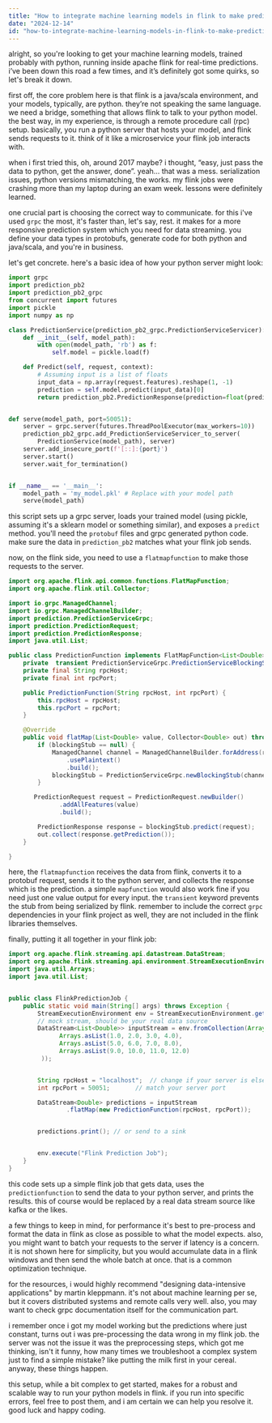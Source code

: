 ```yaml
---
title: "How to integrate machine learning models in flink to make predictions using python?"
date: "2024-12-14"
id: "how-to-integrate-machine-learning-models-in-flink-to-make-predictions-using-python"
---
```


alright, so you're looking to get your machine learning models, trained probably with python, running inside apache flink for real-time predictions. i’ve been down this road a few times, and it’s definitely got some quirks, so let's break it down.

first off, the core problem here is that flink is a java/scala environment, and your models, typically, are python. they’re not speaking the same language. we need a bridge, something that allows flink to talk to your python model. the best way, in my experience, is through a remote procedure call (rpc) setup. basically, you run a python server that hosts your model, and flink sends requests to it. think of it like a microservice your flink job interacts with.

when i first tried this, oh, around 2017 maybe? i thought, “easy, just pass the data to python, get the answer, done”. yeah… that was a mess. serialization issues, python versions mismatching, the works. my flink jobs were crashing more than my laptop during an exam week. lessons were definitely learned.

one crucial part is choosing the correct way to communicate. for this i've used `grpc` the most, it's faster than, let's say, rest. it makes for a more responsive prediction system which you need for data streaming. you define your data types in protobufs, generate code for both python and java/scala, and you're in business.

let's get concrete. here's a basic idea of how your python server might look:

```python
import grpc
import prediction_pb2
import prediction_pb2_grpc
from concurrent import futures
import pickle
import numpy as np

class PredictionService(prediction_pb2_grpc.PredictionServiceServicer):
    def __init__(self, model_path):
        with open(model_path, 'rb') as f:
            self.model = pickle.load(f)

    def Predict(self, request, context):
        # Assuming input is a list of floats
        input_data = np.array(request.features).reshape(1, -1)
        prediction = self.model.predict(input_data)[0]
        return prediction_pb2.PredictionResponse(prediction=float(prediction))


def serve(model_path, port=50051):
    server = grpc.server(futures.ThreadPoolExecutor(max_workers=10))
    prediction_pb2_grpc.add_PredictionServiceServicer_to_server(
        PredictionService(model_path), server)
    server.add_insecure_port(f'[::]:{port}')
    server.start()
    server.wait_for_termination()


if __name__ == '__main__':
    model_path = 'my_model.pkl' # Replace with your model path
    serve(model_path)
```

this script sets up a grpc server, loads your trained model (using pickle, assuming it's a sklearn model or something similar), and exposes a `predict` method. you'll need the `protobuf` files and grpc generated python code. make sure the data in `prediction_pb2` matches what your flink job sends.

now, on the flink side, you need to use a `flatmapfunction` to make those requests to the server.

```java
import org.apache.flink.api.common.functions.FlatMapFunction;
import org.apache.flink.util.Collector;

import io.grpc.ManagedChannel;
import io.grpc.ManagedChannelBuilder;
import prediction.PredictionServiceGrpc;
import prediction.PredictionRequest;
import prediction.PredictionResponse;
import java.util.List;

public class PredictionFunction implements FlatMapFunction<List<Double>, Double> {
    private  transient PredictionServiceGrpc.PredictionServiceBlockingStub blockingStub;
    private final String rpcHost;
    private final int rpcPort;

    public PredictionFunction(String rpcHost, int rpcPort) {
        this.rpcHost = rpcHost;
        this.rpcPort = rpcPort;
    }

    @Override
    public void flatMap(List<Double> value, Collector<Double> out) throws Exception {
        if (blockingStub == null) {
            ManagedChannel channel = ManagedChannelBuilder.forAddress(rpcHost, rpcPort)
                .usePlaintext()
                .build();
            blockingStub = PredictionServiceGrpc.newBlockingStub(channel);
        }

       PredictionRequest request = PredictionRequest.newBuilder()
              .addAllFeatures(value)
              .build();

        PredictionResponse response = blockingStub.predict(request);
        out.collect(response.getPrediction());
    }

}
```

here, the `flatmapfunction` receives the data from flink, converts it to a protobuf request, sends it to the python server, and collects the response which is the prediction. a simple `mapfunction` would also work fine if you need just one value output for every input. the `transient` keyword prevents the stub from being serialized by flink. remember to include the correct `grpc` dependencies in your flink project as well, they are not included in the flink libraries themselves.

finally, putting it all together in your flink job:

```java
import org.apache.flink.streaming.api.datastream.DataStream;
import org.apache.flink.streaming.api.environment.StreamExecutionEnvironment;
import java.util.Arrays;
import java.util.List;


public class FlinkPredictionJob {
    public static void main(String[] args) throws Exception {
        StreamExecutionEnvironment env = StreamExecutionEnvironment.getExecutionEnvironment();
        // mock stream, should be your real data source
        DataStream<List<Double>> inputStream = env.fromCollection(Arrays.asList(
              Arrays.asList(1.0, 2.0, 3.0, 4.0),
              Arrays.asList(5.0, 6.0, 7.0, 8.0),
              Arrays.asList(9.0, 10.0, 11.0, 12.0)
         ));


        String rpcHost = "localhost";  // change if your server is elsewhere
        int rpcPort = 50051;       // match your server port

        DataStream<Double> predictions = inputStream
                .flatMap(new PredictionFunction(rpcHost, rpcPort));


        predictions.print(); // or send to a sink


        env.execute("Flink Prediction Job");
    }
}
```

this code sets up a simple flink job that gets data, uses the `predictionfunction` to send the data to your python server, and prints the results. this of course would be replaced by a real data stream source like kafka or the likes.

a few things to keep in mind, for performance it's best to pre-process and format the data in flink as close as possible to what the model expects. also, you might want to batch your requests to the server if latency is a concern. it is not shown here for simplicity, but you would accumulate data in a flink windows and then send the whole batch at once. that is a common optimization technique.

for the resources, i would highly recommend "designing data-intensive applications" by martin kleppmann. it's not about machine learning per se, but it covers distributed systems and remote calls very well. also, you may want to check grpc documentation itself for the communication part.

i remember once i got my model working but the predictions where just constant, turns out i was pre-processing the data wrong in my flink job. the server was not the issue it was the preprocessing steps, which got me thinking, isn't it funny, how many times we troubleshoot a complex system just to find a simple mistake? like putting the milk first in your cereal. anyway, these things happen.

this setup, while a bit complex to get started, makes for a robust and scalable way to run your python models in flink. if you run into specific errors, feel free to post them, and i am certain we can help you resolve it. good luck and happy coding.
